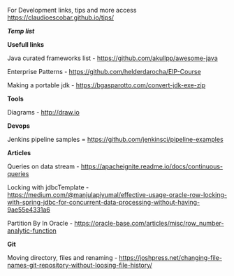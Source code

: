 For Development links, tips and more access https://claudioescobar.github.io/tips/

***Temp list***

**Usefull links**

Java curated frameworks list - https://github.com/akullpp/awesome-java

Enterprise Patterns - https://github.com/helderdarocha/EIP-Course

Making a portable jdk - https://bgasparotto.com/convert-jdk-exe-zip

**Tools**

Diagrams - http://draw.io

**Devops**

Jenkins pipeline samples = https://github.com/jenkinsci/pipeline-examples

**Articles**

Queries on data stream - https://apacheignite.readme.io/docs/continuous-queries

Locking with jdbcTemplate - https://medium.com/@manjulapiyumal/effective-usage-oracle-row-locking-with-spring-jdbc-for-concurrent-data-processing-without-having-9ae55e4331a6

Partition By In Oracle - https://oracle-base.com/articles/misc/row_number-analytic-function

**Git**

Moving directory, files and renaming - https://joshpress.net/changing-file-names-git-repository-without-loosing-file-history/
